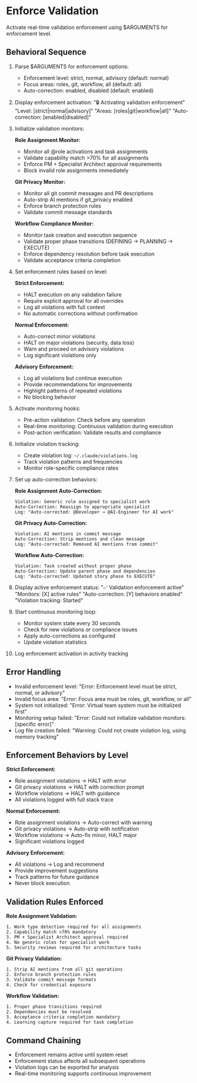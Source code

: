 # Enforce Validation

Activate real-time validation enforcement using $ARGUMENTS for enforcement level.

## Behavioral Sequence
1. Parse $ARGUMENTS for enforcement options:
   - Enforcement level: strict, normal, advisory (default: normal)
   - Focus areas: roles, git, workflow, all (default: all)
   - Auto-correction: enabled, disabled (default: enabled)
2. Display enforcement activation:
   "🔒 Activating validation enforcement"
   "Level: [strict|normal|advisory]"
   "Areas: [roles|git|workflow|all]"
   "Auto-correction: [enabled|disabled]"
3. Initialize validation monitors:
   
   **Role Assignment Monitor:**
   - Monitor all @role activations and task assignments
   - Validate capability match >70% for all assignments
   - Enforce PM + Specialist Architect approval requirements
   - Block invalid role assignments immediately
   
   **Git Privacy Monitor:**
   - Monitor all git commit messages and PR descriptions
   - Auto-strip AI mentions if git_privacy enabled
   - Enforce branch protection rules
   - Validate commit message standards
   
   **Workflow Compliance Monitor:**
   - Monitor task creation and execution sequence
   - Validate proper phase transitions (DEFINING → PLANNING → EXECUTE)
   - Enforce dependency resolution before task execution
   - Validate acceptance criteria completion
4. Set enforcement rules based on level:
   
   **Strict Enforcement:**
   - HALT execution on any validation failure
   - Require explicit approval for all overrides
   - Log all violations with full context
   - No automatic corrections without confirmation
   
   **Normal Enforcement:**
   - Auto-correct minor violations
   - HALT on major violations (security, data loss)
   - Warn and proceed on advisory violations
   - Log significant violations only
   
   **Advisory Enforcement:**
   - Log all violations but continue execution
   - Provide recommendations for improvements
   - Highlight patterns of repeated violations
   - No blocking behavior
5. Activate monitoring hooks:
   - Pre-action validation: Check before any operation
   - Real-time monitoring: Continuous validation during execution
   - Post-action verification: Validate results and compliance
6. Initialize violation tracking:
   - Create violation log: `~/.claude/violations.log`
   - Track violation patterns and frequencies
   - Monitor role-specific compliance rates
7. Set up auto-correction behaviors:
   
   **Role Assignment Auto-Correction:**
   ```
   Violation: Generic role assigned to specialist work
   Auto-Correction: Reassign to appropriate specialist
   Log: "Auto-corrected: @Developer → @AI-Engineer for AI work"
   ```
   
   **Git Privacy Auto-Correction:**
   ```
   Violation: AI mentions in commit message
   Auto-Correction: Strip mentions and clean message
   Log: "Auto-corrected: Removed AI mentions from commit"
   ```
   
   **Workflow Auto-Correction:**
   ```
   Violation: Task created without proper phase
   Auto-Correction: Update parent phase and dependencies
   Log: "Auto-corrected: Updated story phase to EXECUTE"
   ```
8. Display active enforcement status:
   "✅ Validation enforcement active"
   "Monitors: [X] active rules"
   "Auto-correction: [Y] behaviors enabled"
   "Violation tracking: Started"
9. Start continuous monitoring loop:
   - Monitor system state every 30 seconds
   - Check for new violations or compliance issues
   - Apply auto-corrections as configured
   - Update violation statistics
10. Log enforcement activation in activity tracking

## Error Handling
- Invalid enforcement level: "Error: Enforcement level must be strict, normal, or advisory"
- Invalid focus area: "Error: Focus area must be roles, git, workflow, or all"
- System not initialized: "Error: Virtual team system must be initialized first"
- Monitoring setup failed: "Error: Could not initialize validation monitors: [specific error]"
- Log file creation failed: "Warning: Could not create violation log, using memory tracking"

## Enforcement Behaviors by Level

**Strict Enforcement:**
- Role assignment violations → HALT with error
- Git privacy violations → HALT with correction prompt
- Workflow violations → HALT with guidance
- All violations logged with full stack trace

**Normal Enforcement:**
- Role assignment violations → Auto-correct with warning
- Git privacy violations → Auto-strip with notification
- Workflow violations → Auto-fix minor, HALT major
- Significant violations logged

**Advisory Enforcement:**
- All violations → Log and recommend
- Provide improvement suggestions
- Track patterns for future guidance
- Never block execution

## Validation Rules Enforced

**Role Assignment Validation:**
```
1. Work type detection required for all assignments
2. Capability match >70% mandatory
3. PM + Specialist Architect approval required
4. No generic roles for specialist work
5. Security reviews required for architecture tasks
```

**Git Privacy Validation:**
```
1. Strip AI mentions from all git operations
2. Enforce branch protection rules
3. Validate commit message formats
4. Check for credential exposure
```

**Workflow Validation:**
```
1. Proper phase transitions required
2. Dependencies must be resolved
3. Acceptance criteria completion mandatory
4. Learning capture required for task completion
```

## Command Chaining
- Enforcement remains active until system reset
- Enforcement status affects all subsequent operations
- Violation logs can be exported for analysis
- Real-time monitoring supports continuous improvement